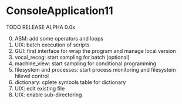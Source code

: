 # ConsoleApplication11
TODO RELEASE ALPHA 0.0x

0. ASM: add some operators and loops
1. UIX: batch execution of scripts
2. GUI: first interface for wrap the program and manage local version
3. vocal_recog: start sampling for batch (optional)
4. machine_view: start sampling for conditional programming
5. filesystem and processes: start process monitoring and filesystem hilevel control
6. dictionary: cplete symbols table for dictionary
7. UIX: edit existing file
8. UIX: enable sub-directoring
